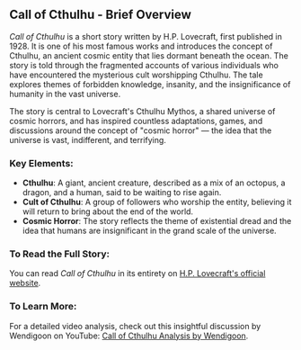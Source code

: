 ## **Call of Cthulhu - Brief Overview**

*Call of Cthulhu* is a short story written by H.P. Lovecraft, first published in 1928. It is one of his most famous works and introduces the concept of Cthulhu, an ancient cosmic entity that lies dormant beneath the ocean. The story is told through the fragmented accounts of various individuals who have encountered the mysterious cult worshipping Cthulhu. The tale explores themes of forbidden knowledge, insanity, and the insignificance of humanity in the vast universe.

The story is central to Lovecraft's Cthulhu Mythos, a shared universe of cosmic horrors, and has inspired countless adaptations, games, and discussions around the concept of "cosmic horror" — the idea that the universe is vast, indifferent, and terrifying.

### Key Elements:
- **Cthulhu**: A giant, ancient creature, described as a mix of an octopus, a dragon, and a human, said to be waiting to rise again.
- **Cult of Cthulhu**: A group of followers who worship the entity, believing it will return to bring about the end of the world.
- **Cosmic Horror**: The story reflects the theme of existential dread and the idea that humans are insignificant in the grand scale of the universe.

### To Read the Full Story:
You can read *Call of Cthulhu* in its entirety on [H.P. Lovecraft's official website](https://www.hplovecraft.com/writings/texts/fiction/cc.aspx).

### To Learn More:
For a detailed video analysis, check out this insightful discussion by Wendigoon on YouTube: [Call of Cthulhu Analysis by Wendigoon](https://www.youtube.com/watch?v=MNZJ9Y4muT0&pp=ygUPQ2FsbCBvZiBDdGh1bGh1).
